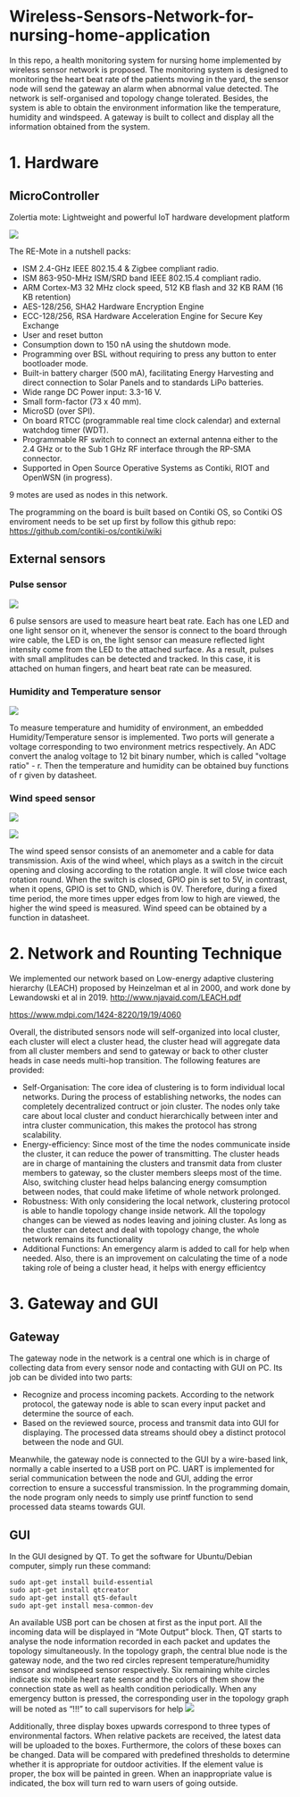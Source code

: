 # Wireless-Sensors-Network-for-nursing-home-application

In this repo, a health monitoring system for
nursing home implemented by wireless sensor network is
proposed. The monitoring system is designed to monitoring the
heart beat rate of the patients moving in the yard, the sensor
node will send the gateway an alarm when abnormal value
detected. The network is self-organised and topology change
tolerated. Besides, the system is able to obtain the environment
information like the temperature, humidity and windspeed. A
gateway is built to collect and display all the information
obtained from the system.

# 1. Hardware

## MicroController

Zolertia mote: Lightweight and powerful IoT hardware development platform

![](20230216135514.png)  

The RE-Mote in a nutshell packs:

* ISM 2.4-GHz IEEE 802.15.4 & Zigbee compliant radio.
* ISM 863-950-MHz ISM/SRD band IEEE 802.15.4 compliant radio.
* ARM Cortex-M3 32 MHz clock speed, 512 KB flash and 32 KB RAM (16 KB retention)
* AES-128/256, SHA2 Hardware Encryption Engine
* ECC-128/256, RSA Hardware Acceleration Engine for Secure Key Exchange
* User and reset button
* Consumption down to 150 nA using the shutdown mode.
* Programming over BSL without requiring to press any button to enter bootloader mode.
* Built-in battery charger (500 mA), facilitating Energy Harvesting and direct connection to Solar Panels and to standards LiPo batteries.
* Wide range DC Power input: 3.3-16 V.
* Small form-factor (73 x 40 mm).
* MicroSD (over SPI).
* On board RTCC (programmable real time clock calendar) and external watchdog timer (WDT).
* Programmable RF switch to connect an external antenna either to the 2.4 GHz or to the Sub 1 GHz RF interface through the RP-SMA connector.
* Supported in Open Source Operative Systems as Contiki, RIOT and OpenWSN (in progress).

9 motes are used as nodes in this network. 

The programming on the board is built based on Contiki OS, so Contiki OS enviroment needs to be set up first by follow this github repo:
https://github.com/contiki-os/contiki/wiki
## External sensors

### Pulse sensor
![](20230216155951.png)  

6 pulse sensors are used to measure heart beat rate. Each has one LED and one light sensor on it, whenever the sensor is connect to the board through wire cable, the LED is on, the light sensor can measure reflected light intensity come from the LED to the attached surface. As a result, pulses with small amplitudes can be detected and tracked. In this case, it is attached on human fingers, and heart beat rate can be measured.



### Humidity and Temperature sensor

![](20230216160252.png)  

To measure temperature and humidity of environment, an embedded Humidity/Temperature sensor is implemented. 
Two ports will generate a voltage corresponding to two environment metrics respectively. An ADC convert the analog voltage to 12 bit binary number, which is called "voltage ratio" - r. Then the temperature and humidity can be obtained buy functions of r given by datasheet.

### Wind speed sensor

![](20230216185621.png)  

![](20230216185746.png)  

The wind speed sensor consists of an anemometer and a cable for data transmission. 
Axis of the wind wheel, which plays as a switch in the circuit opening and closing according to the rotation angle. It will close twice each rotation round. When the switch is closed, GPIO pin is set to 5V, in contrast, when it opens, GPIO is set to GND, which is 0V.
Therefore, during a fixed time period, the more times upper edges from low to high are viewed, the higher the wind speed is measured. Wind speed can be obtained by a function in datasheet.

# 2. Network and Rounting Technique

We implemented our network based on Low-energy adaptive clustering hierarchy (LEACH) proposed by Heinzelman et al in 2000, and work done by Lewandowski et al in 2019.
http://www.njavaid.com/LEACH.pdf

https://www.mdpi.com/1424-8220/19/19/4060 

Overall, the distributed sensors node will self-organized into local cluster, each cluster will elect a cluster head, the cluster head will aggregate data from all cluster members and send to gateway or back to other cluster heads in case needs multi-hop transition.
The following features are provided:
* Self-Organisation:  The core idea of clustering is to form individual local networks. During the process of establishing networks, the nodes can completely decentralized contruct or join cluster. The nodes only take care about local cluster and conduct hierarchically between inter and intra cluster communication, this makes the protocol has strong scalability. 
* Energy-efficiency: Since most of the time the nodes communicate inside the cluster, it can reduce the power of transmitting. The cluster heads are in charge of mantaining the clusters and transmit data from cluster members to gateway, so the cluster members sleeps most of the time. Also, switching cluster head helps balancing energy comsumption between nodes, that could make lifetime of whole network prolonged.
* Robustness: With only considering the local network, clustering protocol is able to handle topology change inside network. All the topology changes can be viewed as nodes leaving and joining cluster. As long as the cluster can detect and deal with topology change, the whole network remains its functionality 
* Additional Functions: An emergency alarm is added to call for help when needed. Also, there is an improvement on calculating the time of a node taking role of being a cluster head, it helps with energy efficientcy


# 3. Gateway and GUI

## Gateway
The gateway node in the network is a central one which is
in charge of collecting data from every sensor node and
contacting with GUI on PC. Its job can be divided into two
parts:
* Recognize and process incoming packets. According to
the network protocol, the gateway node is able to scan
every input packet and determine the source of each.
* Based on the reviewed source, process and transmit data
into GUI for displaying. The processed data streams
should obey a distinct protocol between the node and
GUI.

Meanwhile, the gateway node is connected to the GUI by
a wire-based link, normally a cable inserted to a USB port on
PC. UART is implemented for serial communication between
the node and GUI, adding the error correction to ensure a
successful transmission. In the programming domain, the
node program only needs to simply use printf function to send
processed data steams towards GUI.
 ## GUI

In the GUI designed by QT. To get the software for Ubuntu/Debian computer, simply run these command:

```
sudo apt-get install build-essential
sudo apt-get install qtcreator
sudo apt-get install qt5-default
sudo apt-get install mesa-common-dev
```
An available USB port can be
chosen at first as the input port. All the incoming data will be
displayed in “Mote Output” block. Then, QT starts to analyse
the node information recorded in each packet and updates the
topology simultaneously. In the topology graph, the central
blue node is the gateway node, and the two red circles
represent temperature/humidity sensor and windspeed sensor
respectively. Six remaining white circles indicate six mobile
heart rate sensor and the colors of them show the connection
state as well as health condition periodically. When any
emergency button is pressed, the corresponding user in the topology graph will be noted as “!!!” to call supervisors for
help
![](20230217144407.png)  

Additionally, three display boxes upwards correspond to
three types of environmental factors. When relative packets
are received, the latest data will be uploaded to the boxes.
Furthermore, the colors of these boxes can be changed. Data
will be compared with predefined thresholds to determine
whether it is appropriate for outdoor activities. If the element
value is proper, the box will be painted in green. When an
inappropriate value is indicated, the box will turn red to warn
users of going outside.